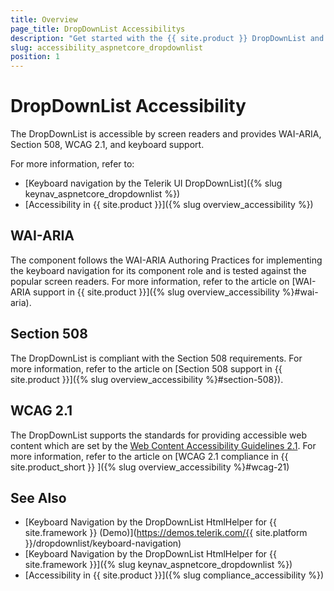 ```yaml
---
title: Overview
page_title: DropDownList Accessibilitys
description: "Get started with the {{ site.product }} DropDownList and learn about its accessibility support for WAI-ARIA, Section 508, and WCAG 2.1."
slug: accessibility_aspnetcore_dropdownlist
position: 1
---
```


# DropDownList Accessibility

The DropDownList is accessible by screen readers and provides WAI-ARIA, Section 508, WCAG 2.1, and keyboard support.

For more information, refer to:
* [Keyboard navigation by the Telerik UI DropDownList]({% slug keynav_aspnetcore_dropdownlist %})
* [Accessibility in {{ site.product }}]({% slug overview_accessibility %})

## WAI-ARIA

The component follows the WAI-ARIA Authoring Practices for implementing the keyboard navigation for its component role and is tested against the popular screen readers. For more information, refer to the article on [WAI-ARIA support in {{ site.product }}]({% slug overview_accessibility %}#wai-aria).

## Section 508

The DropDownList is compliant with the Section 508 requirements. For more information, refer to the article on [Section 508 support in {{ site.product }}]({% slug overview_accessibility %}#section-508}).

## WCAG 2.1

The DropDownList supports the standards for providing accessible web content which are set by the [Web Content Accessibility Guidelines 2.1](https://www.w3.org/TR/WCAG/). For more information, refer to the article on [WCAG 2.1 compliance in {{ site.product_short }} ]({% slug overview_accessibility %}#wcag-21)

## See Also

* [Keyboard Navigation by the DropDownList HtmlHelper for {{ site.framework }} (Demo)](https://demos.telerik.com/{{ site.platform }}/dropdownlist/keyboard-navigation)
* [Keyboard Navigation by the DropDownList HtmlHelper for {{ site.framework }}]({% slug keynav_aspnetcore_dropdownlist %})
* [Accessibility in {{ site.product }}]({% slug compliance_accessibility %})
